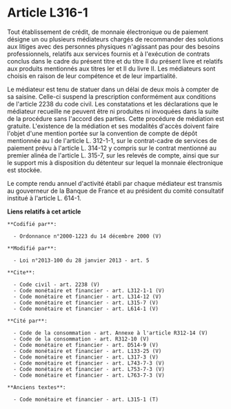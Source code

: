 # Article L316-1

Tout établissement de crédit, de monnaie électronique ou de paiement désigne un ou plusieurs médiateurs chargés de
recommander des solutions aux litiges avec des personnes physiques n'agissant pas pour des besoins professionnels, relatifs
aux services fournis et à l'exécution de contrats conclus dans le cadre du présent titre et du titre II du présent livre et
relatifs aux produits mentionnés aux titres Ier et II du livre II. Les médiateurs sont choisis en raison de leur compétence
et de leur impartialité. 

Le médiateur est tenu de statuer dans un délai de deux mois à compter de sa saisine. Celle-ci suspend la prescription
conformément aux conditions de l'article 2238 du code civil. Les constatations et les déclarations que le médiateur recueille
ne peuvent être ni produites ni invoquées dans la suite de la procédure sans l'accord des parties. Cette procédure de
médiation est gratuite. L'existence de la médiation et ses modalités d'accès doivent faire l'objet d'une mention portée sur
la convention de compte de dépôt mentionnée au I de l'article L. 312-1-1, sur le contrat-cadre de services de paiement prévu
à l'article L. 314-12 y compris sur le contrat mentionné au premier alinéa de l'article L. 315-7, sur les relevés de compte,
ainsi que sur le support mis à disposition du détenteur sur lequel la monnaie électronique est stockée. 

Le compte rendu annuel d'activité établi par chaque médiateur est transmis au gouverneur de la Banque de France et au
président du comité consultatif institué à l'article L. 614-1.

**Liens relatifs à cet article**

	**Codifié par**:

	  - Ordonnance n°2000-1223 du 14 décembre 2000 (V)

	**Modifié par**:

	  - Loi n°2013-100 du 28 janvier 2013 - art. 5

	**Cite**:

	  - Code civil - art. 2238 (V)
	  - Code monétaire et financier - art. L312-1-1 (V)
	  - Code monétaire et financier - art. L314-12 (V)
	  - Code monétaire et financier - art. L315-7 (V)
	  - Code monétaire et financier - art. L614-1 (V)

	**Cité par**:

	  - Code de la consommation - art. Annexe à l'article R312-14 (V)
	  - Code de la consommation - art. R312-10 (V)
	  - Code monétaire et financier - art. D514-9 (V)
	  - Code monétaire et financier - art. L133-25 (V)
	  - Code monétaire et financier - art. L317-3 (V)
	  - Code monétaire et financier - art. L743-7-3 (V)
	  - Code monétaire et financier - art. L753-7-3 (V)
	  - Code monétaire et financier - art. L763-7-3 (V)

	**Anciens textes**:

	  - Code monétaire et financier - art. L315-1 (T)
